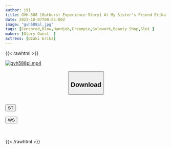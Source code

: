 ```yaml
---
author: j91
title: GVH-588 [Outburst Experience Story] At My Sister's Friend Erika's Esthetics Training (Brazilian Waxing), Even Though It Was A Proper Esthetics And Not An Adult Entertainment Salon, I Accidentally Got An Erection And Peed And Ejaculated Because I Am Sensitive To Premature Ejaculation. Introducing The Story. Erika Ozaki
date: 2023-10-07T00:54:00Z
image: "gvh588pl.jpg"
tags: [Censored,Blow,Handjob,Creampie,Solowork,Beauty Shop,Slut	]
maker: [Glory Quest  ]
actress: [Ozaki Erika]
---
```



{{< rawhtml >}}

<div class="video" data-videoid="VVXR4zMzQRHYL4">
    <a href="javascript:;">
        <img src="https://my.j91.asia/posts/gvh588pl/gvh588pl.jpg" width="WIDTH" height="HEIGHT" alt="gvh588pl.mp4" loading="lazy">
    </a>
</div>

<script type="text/javascript" src="https://j91.asia/asset/on-demand-st.js"></script>

<br>
  <link rel="stylesheet" href="https://j91.asia/asset/bs5.css">
  
  <center>
  <button class="btn btn-primary" type="button" data-bs-toggle="collapse" data-bs-target=".multi-collapse" aria-expanded="false" aria-controls="multiCollapseExample1 multiCollapseExample2"><h2>Download</h2></button></center>
</p>
<div class="row">
  <div class="col">
    <div class="collapse multi-collapse" id="multiCollapseExample1">
      <div class="card card-body">
	      	      <br>
<div class="buttons">  
<a href="https://streamtape.to/v/VVXR4zMzQRHYL4"><button class="btn-hover color-3"><i class="fa fa-download"></i> ST</button></a></div>
    </div>
  </div>
</div>
  <div class="col">
    <div class="collapse multi-collapse" id="multiCollapseExample2">
      <div class="card card-body">
	      <br>
<div class="buttons">
    <a href="https://wolfstream.tv/7olttxjwq1w5"><button class="btn-hover color-9"><i class="fa fa-download"></i> WS</button></a></div>
<br><br>
      </div>
    </div>
  </div>
</div>

{{< /rawhtml >}}